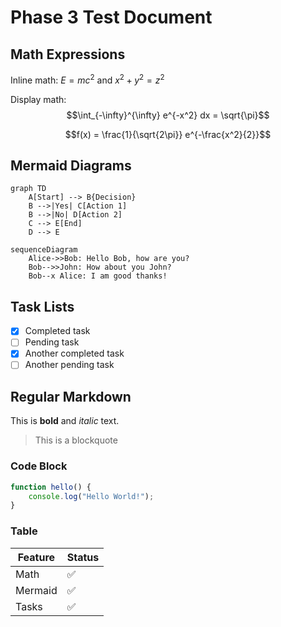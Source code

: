 # Phase 3 Test Document

## Math Expressions

Inline math: $E = mc^2$ and $x^2 + y^2 = z^2$

Display math:
$$\int_{-\infty}^{\infty} e^{-x^2} dx = \sqrt{\pi}$$

$$f(x) = \frac{1}{\sqrt{2\pi}} e^{-\frac{x^2}{2}}$$

## Mermaid Diagrams

```mermaid
graph TD
    A[Start] --> B{Decision}
    B -->|Yes| C[Action 1]
    B -->|No| D[Action 2]
    C --> E[End]
    D --> E
```

```mermaid
sequenceDiagram
    Alice->>Bob: Hello Bob, how are you?
    Bob-->>John: How about you John?
    Bob--x Alice: I am good thanks!
```

## Task Lists

- [x] Completed task
- [ ] Pending task
- [x] Another completed task
- [ ] Another pending task

## Regular Markdown

This is **bold** and *italic* text.

> This is a blockquote

### Code Block

```javascript
function hello() {
    console.log("Hello World!");
}
```

### Table

| Feature | Status |
|---------|--------|
| Math | ✅ |
| Mermaid | ✅ |
| Tasks | ✅ |
